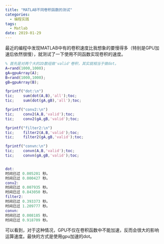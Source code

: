 ```yaml
---
title: "MATLAB不同卷积函数的测试"
categories:
  - 编程实践
tags:
  - Matlab
date: 2019-01-29
---
```


最近的编程中发现MATLAB中有的卷积速度比我想象的要慢得多（特别是GPU加速后依然很慢），就测试了一下使用不同函数实现卷积的速度。

```matlab
% 首先是对两个大的2D数组做'valid'卷积，其实就相当于做dot。
A=rand(1000,1000);
gA=gpuArray(A);
B=rand(1000,1000);
gB=gpuArray(B);

fprintf("dot:\n")
tic;    sum(dot(A,B),'all');toc;
tic;    sum(dot(gA,gB),'all');toc;

fprintf("conv2:\n")
tic;    conv2(A,B,'valid');toc;
tic;    conv2(gA,gB,'valid');toc;

fprintf("filter2:\n")
tic;    filter2(A,B,'valid');toc;
tic;    filter2(gA,gB,'valid');toc;

fprintf("convn:\n")
tic;    convn(A,B,'valid');toc;
tic;    convn(gA,gB,'valid');toc;


dot:
时间已过 0.005201 秒。
时间已过 0.000427 秒。
conv2:
时间已过 0.007935 秒。
时间已过 0.843050 秒。
filter2:
时间已过 0.393373 秒。
时间已过 1.209777 秒。
convn:
时间已过 0.008185 秒。
时间已过 0.918709 秒。
```

可以看到，对于这种情况，GPU不仅在卷积函数中不能加速，反而会很大的影响运算速度。最快的方式是使用gpu加速的dot。
